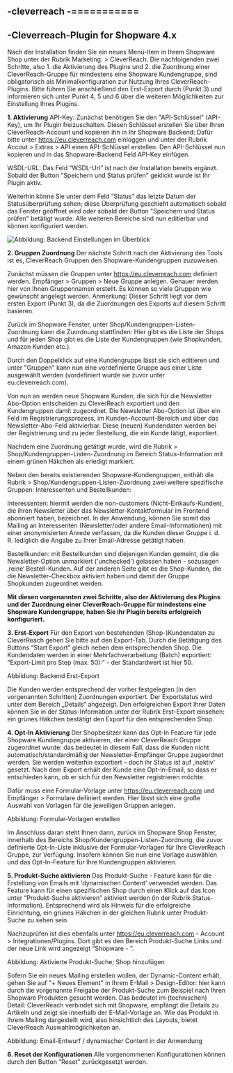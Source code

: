 -cleverreach
-===========
-
-Cleverreach-Plugin for Shopware 4.x
-

Nach der Installation finden Sie ein neues Menü-Item in Ihrem Shopware Shop unter der Rubrik Marketing: > CleverReach. Die nachfolgenden zwei Schritte, also 1. die Aktivierung des Plugins und 2. die Zuordnung einer CleverReach-Gruppe für mindestens eine Shopware Kundengruppe, sind obligatorisch als Minimalkonfiguration zur Nutzung Ihres CleverReach-Plugins. Bitte führen Sie anschließend den Erst-Export durch (Punkt 3) und informieren sich unter Punkt 4, 5 und 6 über die weiteren Möglichkeiten zur Einstellung Ihres Plugins.

**1. Aktivierung** 
API-Key: Zunächst benötigen Sie den "API-Schlüssel" (API-Key), um Ihr Plugin freizuschalten. Diesen Schlüssel erstellen Sie über Ihren CleverReach-Account und kopieren ihn in Ihr Shopware Backend: Dafür bitte unter https://eu.cleverreach.com einloggen und unter der Rubrik Accout > Extras > API einen API-Schlüssel erstellen. Den API-Schlüssel nun kopieren und in das Shopware-Backend Feld API-Key einfügen. 

 WSDL-URL: Das Feld “WSDL-Url” ist nach der Installation bereits ergänzt. Sobald der Button "Speichern und Status prüfen" geklickt wurde ist Ihr Plugin aktiv.

 Weiterhin könne Sie unter dem Feld “Status” das letzte Datum der Statusüberprüfung sehen; diese Überprüfung geschieht automatisch sobald das Fenster geöffnet wird oder sobald der Button "Speichern und Status prüfen" betätigt wurde. Alle weiteren Bereiche sind nun editierbar und können konfiguriert werden. 


![Abbildung: Backend Einstellungen im Überblick](/.../cleverreach/Frontend/CrswCleverReach/docs/Cleverreach_Backend_Einstellungen.png)


**2. Gruppen Zuordnung**
Der nächste Schritt nach der Aktivierung des Tools ist es, CleverReach Gruppen den Shopware-Kundengruppen zuzuweisen. 

 Zunächst müssen die Gruppen unter https://eu.cleverreach.com definiert werden. Empfänger > Gruppen > Neue Gruppe anlegen. Genauer werden hier von Ihnen Gruppennamen erstellt. Es können so viele Gruppen wie gewünscht angelegt werden. Anmerkung: Dieser Schritt liegt vor dem ersten Export (Punkt 3), da die Zuordnungen des Exports auf diesem Schritt basieren.

 Zurück im Shopware Fenster, unter Shop/Kundengruppen-Listen-Zuordnung kann die Zuordnung stattfinden: Hier gibt es die Liste der Shops und für jeden Shop gibt es die Liste der Kundengruppen (wie Shopkunden, Amazon Kunden etc.).

 Durch den Doppelklick auf eine Kundengruppe lässt sie sich editieren und unter "Gruppen" kann nun eine vordefinierte Gruppe aus einer Liste ausgewählt werden (vordefiniert wurde sie zuvor unter eu.cleverreach.com).

 Von nun an werden neue Shopware Kunden, die sich für die Newsletter Abo-Option entscheiden zu CleverReach exportiert und den Kundengruppen damit zugeordnet. Die Newsletter Abo-Option ist über ein Feld im Registrierungsprozess, im Kunden-Account-Bereich und über das Newsletter-Abo-Feld aktivierbar. Diese (neuen) Kundendaten werden bei der Registrierung und zu jeder Bestellung, die ein Kunde tätigt, exportiert. 

 Nachdem eine Zuordnung getätigt wurde, wird die Rubrik > Shop/Kundengruppen-Listen-Zuordnung im Bereich Status-Information mit einem grünen Häkchen als erledigt markiert.

 Neben den bereits existierenden Shopware-Kundengruppen, enthält die Rubrik > Shop/Kundengruppen-Listen-Zuordnung zwei weitere spezifische Gruppen: Interessenten und Bestellkunden:

 Interessenten: hiermit werden die non-customers (Nicht-Einkaufs-Kunden), die ihren Newsletter über das Newsletter-Kontaktformular im Frontend abonniert haben, bezeichnet. In der Anwendung, können Sie somit das Mailing an Interessenten (Newsletter/oder andere Email-Informationen) mit einer anonymisierten Anrede verfassen, da die Kunden dieser Gruppe i. d. R. lediglich die Angabe zu Ihrer Email-Adresse getätigt haben.

 Bestellkunden: mit Bestellkunden sind diejenigen Kunden gemeint, die die Newsletter-Option unmarkiert ('unchecked') gelassen haben - sozusagen ‚reine‘ Bestell-Kunden. Auf der anderen Seite gibt es die Shop-Kunden, die die Newsletter-Checkbox aktiviert haben und damit der Gruppe Shopkunden zugeordnet werden.

**Mit diesen vorgenannten zwei Schritte, also der Aktivierung des Plugins und der Zuordnung einer CleverReach-Gruppe für mindestens eine Shopware Kundengruppe, haben Sie ihr Plugin bereits erfolgreich konfiguriert.**

**3. Erst-Export**
Für den Export von bestehenden (Shop-)Kundendaten zu CleverReach gehen Sie bitte auf den Export-Tab. Durch die Betätigung des Buttons “Start Export” gleich neben dem entsprechenden Shop. Die Kundendaten werden in einer Mehrfachverarbeitung (Batch) exportiert: “Export-Limit pro Step (max. 50):“ -  der Standardwert ist hier 50.


Abbildung: Backend Erst-Export

Die Kunden werden entsprechend der vorher festgelegten (in den vorgenannten Schritten) Zuordnungen exportiert. Der Exportstatus wird unter dem Bereich „Details“ angezeigt. Den erfolgreichen Export Ihrer Daten können Sie in der Status-Information unter der Rubrik Erst-Export einsehen: ein grünes Häkchen bestätigt den Export für den entsprechenden Shop.

**4. Opt-In Aktivierung**
Der Shopbesitzer kann das Opt-In Feature für jede Shopware Kundengruppe aktivieren, der einer CleverReach Gruppe zugeordnet wurde: das bedeutet in diesem Fall, dass die Kunden nicht automatisch/standardmäßig der Newsletter-Empfänger Gruppe zugeordnet werden. Sie werden weiterhin exportiert – doch ihr Status ist auf ‚inaktiv‘ gesetzt. Nach dem Export erhält der Kunde eine Opt-In-Email, so dass er entschieden kann, ob er sich für den Newsletter registrieren möchte.

 Dafür muss eine Formular-Vorlage unter https://eu.cleverreach.com  und Empfänger > Formulare definiert werden. Hier lässt sich eine große Auswahl von Vorlagen für die jeweiligen Gruppen anlegen.

Abbildung: Formular-Vorlagen erstellen

 Im Anschluss daran steht Ihnen dann, zurück im Shopware Shop Fenster, innerhalb des Bereichs Shop/Kundengruppen-Listen-Zuordnung, die zuvor definierte Opt-In-Liste inklusive der Formular-Vorlagen für Ihre CleverReach Gruppe, zur Verfügung. Insofern können Sie nun eine Vorlage auswählen und das Opt-In-Feature für Ihre Kundengruppen aktivieren.

**5. Produkt-Suche aktivieren** 
Das Produkt-Suche - Feature kann für die Erstellung von Emails mit 'dynamischen Content' verwendet werden. Das Feature kann für einen spezifischen Shop durch einen Klick auf das Icon unter “Produkt-Suche aktivieren” aktiviert werden (in der Rubrik Status-Information).  Entsprechend wird als Hinweis für die erfolgreiche Einrichtung, ein grünes Häkchen in der gleichen Rubrik unter Produkt-Suche zu sehen sein.

 Nachzuprüfen ist dies ebenfalls unter https://eu.cleverreach.com - Account > Integrationen/Plugins. Dort gibt es den Bereich Produkt-Suche Links und der neue Link wird angezeigt “Shopware - <Name des Shops>”. 


Abbildung: Aktivierte Produkt-Suche; Shop hinzufügen

Sofern Sie ein neues Mailing erstellen wollen, der Dynamic-Content erhält, gehen Sie auf "+ Neues Element" in Ihrem E-Mail > Design-Editor: hier kann durch die vorgenannte Freigabe der Produkt-Suche zum Beispiel nach Ihren Shopware Produkten  gesucht werden. Das bedeutet im (technischen) Detail: CleverReach verbindet sich mit Shopware, empfängt die Details zu Artikeln und zeigt sie innerhalb der E-Mail-Vorlage an. Wie das Produkt in Ihrem Mailing dargestellt wird, also hinsichtlich des Layouts, bietet CleverReach Auswahlmöglichkeiten an. 


Abbildung: Email-Entwurf / dynamischer Content in der Anwendung

**6. Reset der Konfigurationen**
Alle vorgenommenen Konfigurationen können durch den Button “Reset” zurückgesetzt werden.